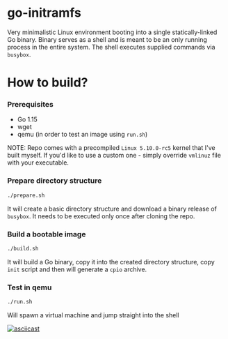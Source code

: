 # go-initramfs

Very minimalistic Linux environment booting into a single statically-linked Go binary. Binary serves as a shell and is meant to be an only running process in the entire system. The shell executes supplied commands via `busybox`.

# How to build?

### Prerequisites

- Go 1.15
- wget
- qemu (in order to test an image using `run.sh`)

NOTE: Repo comes with a precompiled `Linux 5.10.0-rc5` kernel that I've built myself. If you'd like to use a custom one - simply override `vmlinuz` file with your executable.

### Prepare directory structure

```bash
./prepare.sh
```

It will create a basic directory structure and download a binary release of `busybox`. It needs to be executed only once after cloning the repo.

### Build a bootable image

```bash
./build.sh
```

It will build a Go binary, copy it into the created directory structure, copy `init` script and then will generate a `cpio` archive.

### Test in qemu

```bash
./run.sh
```

Will spawn a virtual machine and jump straight into the shell

[![asciicast](https://asciinema.org/a/lsWOtSk7woZ3ovBua6a0hEixb.png)](https://asciinema.org/a/lsWOtSk7woZ3ovBua6a0hEixb)
